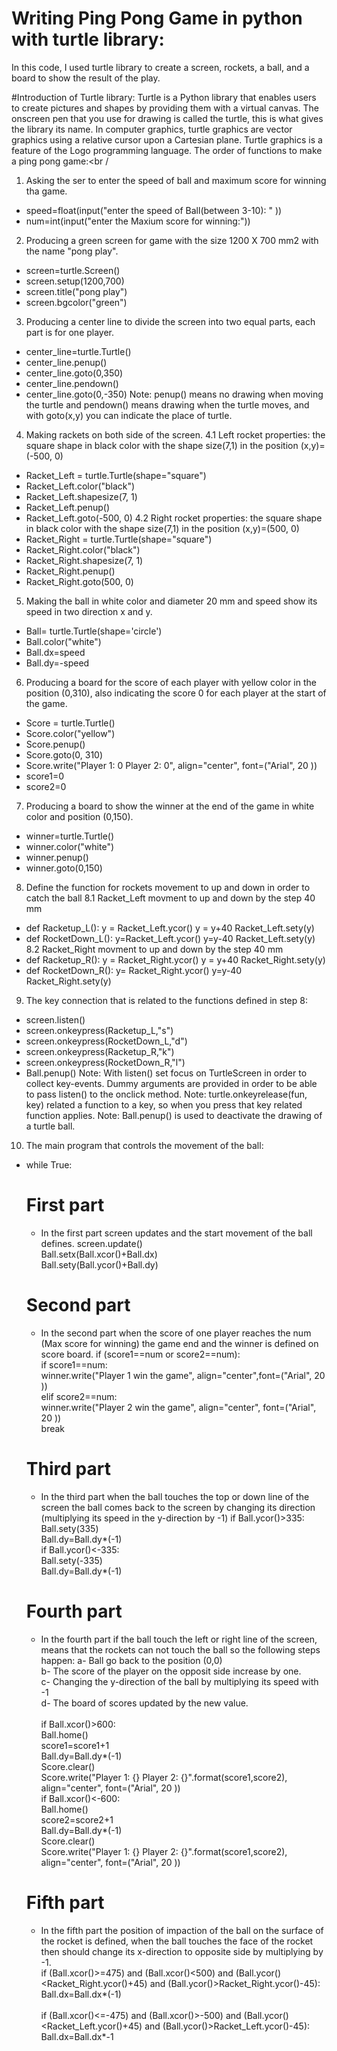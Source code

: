 # Writing Ping Pong Game in python with turtle library:
In this code, I used turtle library to create a screen, rockets, a ball, and a board to show the result of the play.

#Introduction of Turtle library:
Turtle is a Python library that enables users to create pictures and shapes by providing them with a virtual canvas. The onscreen pen that you use for drawing is called the turtle, this is what gives the library its name. In computer graphics, turtle graphics are vector graphics using a relative cursor upon a Cartesian plane. Turtle graphics is a feature of the Logo programming language. 
The order of functions to make a ping pong game:<br /
1. Asking the ser to enter the speed of ball and maximum score for winning tha game.
* speed=float(input("enter the speed of Ball(between 3-10): " ))
* num=int(input("enter the Maxium score for winning:"))<br />
2. Producing a green screen for game with the size 1200 X 700 mm2 with the name "pong play".
* screen=turtle.Screen()
* screen.setup(1200,700)
* screen.title("pong play")
* screen.bgcolor("green")<br />
3. Producing a center line to divide the screen into two equal parts, each part is for one player.
* center_line=turtle.Turtle()
* center_line.penup()
* center_line.goto(0,350)
* center_line.pendown()
* center_line.goto(0,-350)
Note: penup() means no drawing when moving the turtle and pendown() means drawing when the turtle moves, and with goto(x,y) you can indicate the place of turtle. <br />
4. Making rackets on both side of the screen.
4.1 Left rocket properties: the square shape in black color with the shape size(7,1) in the position (x,y)=(-500, 0)
* Racket_Left = turtle.Turtle(shape="square")
* Racket_Left.color("black")
* Racket_Left.shapesize(7, 1)
* Racket_Left.penup()
* Racket_Left.goto(-500, 0)
4.2 Right rocket properties: the square shape in black color with the shape size(7,1) in the position (x,y)=(500, 0)
* Racket_Right = turtle.Turtle(shape="square")
* Racket_Right.color("black")
* Racket_Right.shapesize(7, 1)
* Racket_Right.penup()
* Racket_Right.goto(500, 0)<br />
5. Making the ball in white color and diameter 20 mm and speed show its speed in two direction x and y.
* Ball= turtle.Turtle(shape='circle')
* Ball.color("white")
* Ball.dx=speed
* Ball.dy=-speed
6. Producing a board for the score of each player with yellow color in the position (0,310), also indicating the score 0 for each player at the start of the game.
* Score = turtle.Turtle()
* Score.color("yellow")
* Score.penup()
* Score.goto(0, 310)
* Score.write("Player 1: 0   Player 2: 0", align="center", font=("Arial", 20 ))
* score1=0
* score2=0 <br />
7. Producing a board to show the winner at the end of the game in white color and position (0,150).
* winner=turtle.Turtle()
* winner.color("white")
* winner.penup()
* winner.goto(0,150)
8. Define the function for rockets movement to up and down in order to catch the ball
8.1 Racket_Left movment to up and down by the step 40 mm
* def Racketup_L():
    y = Racket_Left.ycor()
    y = y+40
    Racket_Left.sety(y)
* def RocketDown_L():
    y=Racket_Left.ycor()
    y=y-40
    Racket_Left.sety(y)
8.2 Racket_Right movment to up and down by the step 40 mm
* def Racketup_R():
    y = Racket_Right.ycor()
    y = y+40
    Racket_Right.sety(y)
* def RocketDown_R():
    y= Racket_Right.ycor()
    y=y-40
    Racket_Right.sety(y)
9. The key connection that is related to the functions defined in step 8:
* screen.listen()
* screen.onkeypress(Racketup_L,"s")
* screen.onkeypress(RocketDown_L,"d")
* screen.onkeypress(Racketup_R,"k")
* screen.onkeypress(RocketDown_R,"l")
* Ball.penup()
Note: With listen() set focus on TurtleScreen in order to collect key-events. Dummy arguments are provided in order to be able to pass listen() to the onclick method.
Note: turtle.onkeyrelease(fun, key) related a function to a key, so when you press that key related function applies.
Note: Ball.penup() is used to deactivate the drawing of a turtle ball.
10. The main program that controls the movement of the ball:
* while True:<br />

    # First part
    * In the first part screen updates and the start movement of the ball defines.
    screen.update()<br />
    Ball.setx(Ball.xcor()+Ball.dx)<br />
    Ball.sety(Ball.ycor()+Ball.dy)<br />

    # Second part
    * In the second part when the score of one player reaches the num (Max score for winning) the game end and the winner is defined on score board.
    if (score1==num or score2==num):<br />
        if score1==num:<br />
            winner.write("Player 1 win the game", align="center",font=("Arial", 20 ))<br />
         elif score2==num:<br />
            winner.write("Player 2 win the game", align="center", font=("Arial", 20 ))<br />
        break<br />
    
    # Third part
    * In the third part when the ball touches the top or down line of the screen  the ball comes back to the screen by changing its direction (multiplying its speed in the y-direction by -1)
    if Ball.ycor()>335:<br />
        Ball.sety(335)<br />
        Ball.dy=Ball.dy*(-1)<br />
    if Ball.ycor()<-335:<br />
        Ball.sety(-335)<br />
        Ball.dy=Ball.dy*(-1)<br />
        
    # Fourth part
    * In the fourth part if the ball touch the left or right line of the screen, means that the rockets can not touch the ball so the following steps happen:
   a- Ball go back to the position (0,0)<br />
   b- The score of the player on the opposit side increase by one.<br />
   c- Changing the y-direction of the ball by multiplying its speed with -1 <br />
   d- The board of scores updated by the new value.<br /><br />
    if Ball.xcor()>600:<br />
        Ball.home()<br />
        score1=score1+1<br />
        Ball.dy=Ball.dy*(-1)<br />
        Score.clear()<br />
        Score.write("Player 1: {}   Player 2: {}".format(score1,score2), align="center", font=("Arial", 20 ))<br />
    if Ball.xcor()<-600:<br />
        Ball.home()<br />
        score2=score2+1<br />
        Ball.dy=Ball.dy*(-1)<br />
        Score.clear()<br />
        Score.write("Player 1: {}   Player 2: {}".format(score1,score2), align="center", font=("Arial", 20 ))<br />
    # Fifth part
    * In the fifth part the position of impaction of the ball on the surface of the rocket is defined, when the ball touches the face of the rocket then should change its x-direction to opposite side by multiplying by -1.<br />
    if (Ball.xcor()>=475) and (Ball.xcor()<500) and (Ball.ycor()<Racket_Right.ycor()+45) and (Ball.ycor()>Racket_Right.ycor()-45):<br />
        Ball.dx=Ball.dx*(-1)<br />          
    if (Ball.xcor()<=-475) and (Ball.xcor()>-500) and (Ball.ycor()<Racket_Left.ycor()+45) and (Ball.ycor()>Racket_Left.ycor()-45):<br />
        Ball.dx=Ball.dx*-1<br />
    
   
  

